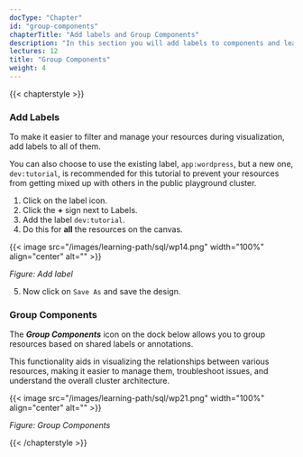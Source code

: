 ```yaml
---
docType: "Chapter"
id: "group-components"
chapterTitle: "Add labels and Group Components"
description: "In this section you will add labels to components and learn how to group them."
lectures: 12
title: "Group Components"
weight: 4
---
```


{{< chapterstyle >}}

### **Add Labels**

To make it easier to filter and manage your resources during visualization, add labels to all of them.

You can also choose to use the existing label, `app:wordpress`, but a new one, `dev:tutorial`, is recommended for this tutorial to prevent your resources from getting mixed up with others in the public playground cluster.

1. Click on the label icon.
2. Click the **+** sign next to Labels.
3. Add the label `dev:tutorial`.
4. Do this for **all** the resources on the canvas.

{{< image src="/images/learning-path/sql/wp14.png" width="100%" align="center" alt="" >}}

_Figure: Add label_

5. Now click on `Save As` and save the design.

### **Group Components**

The _**Group Components**_ icon on the dock below allows you to group resources based on shared labels or annotations.

This functionality aids in visualizing the relationships between various resources, making it easier to manage them, troubleshoot issues, and understand the overall cluster architecture.

{{< image src="/images/learning-path/sql/wp21.png" width="100%" align="center" alt="" >}}

_Figure: Group Components_

{{< /chapterstyle >}}
